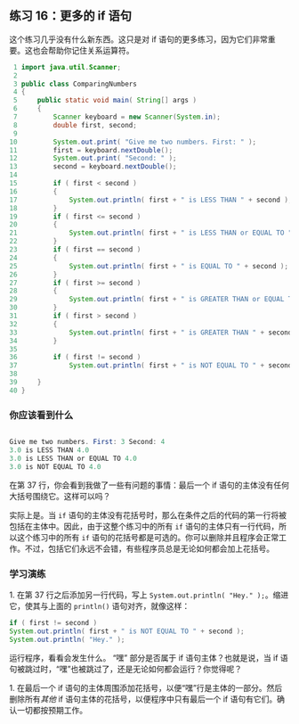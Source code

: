 ## 练习 16：更多的 if 语句



这个练习几乎没有什么新东西。这只是对 if 语句的更多练习，因为它们非常重要。这也会帮助你记住关系运算符。

```java
 1 import java.util.Scanner;
 2 
 3 public class ComparingNumbers
 4 {
 5     public static void main( String[] args )
 6     {
 7         Scanner keyboard = new Scanner(System.in);
 8         double first, second;
 9 
10         System.out.print( "Give me two numbers. First: " );
11         first = keyboard.nextDouble();
12         System.out.print( "Second: " );
13         second = keyboard.nextDouble();
14 
15         if ( first < second )
16         {
17             System.out.println( first + " is LESS THAN " + second );
18         }
19         if ( first <= second )
20         {
21             System.out.println( first + " is LESS THAN or EQUAL TO " + second );
22         }
23         if ( first == second )
24         {
25             System.out.println( first + " is EQUAL TO " + second );
26         }
27         if ( first >= second )
28         {
29             System.out.println( first + " is GREATER THAN or EQUAL TO "+second);
30         }
31         if ( first > second )
32         {
33             System.out.println( first + " is GREATER THAN " + second );
34         }
35 
36         if ( first != second )
37             System.out.println( first + " is NOT EQUAL TO " + second );
38 
39     }
40 }
```

### 你应该看到什么

```java

Give me two numbers. First: 3 Second: 4
3.0 is LESS THAN 4.0
3.0 is LESS THAN or EQUAL TO 4.0
3.0 is NOT EQUAL TO 4.0
```

在第 37 行，你会看到我做了一些有问题的事情：最后一个 if 语句的主体没有任何大括号围绕它。这样可以吗？

实际上是。当 `if` 语句的主体没有花括号时，那么在条件之后的代码的第一行将被包括在主体中。因此，由于这整个练习中的所有 `if` 语句的主体只有一行代码，所以这个练习中的所有 `if` 语句的花括号都是可选的。你可以删除并且程序会正常工作。不过，包括它们永远不会错，有些程序员总是无论如何都会加上花括号。

### 学习演练

1\. 在第 37 行之后添加另一行代码，写上 `System.out.println( "Hey." );`。缩进它，使其与上面的 `println()` 语句对齐，就像这样：

```java
if ( first != second )
System.out.println( first + " is NOT EQUAL TO " + second ); 
System.out.println( "Hey." );
```

运行程序，看看会发生什么。 “嘿” 部分是否属于 if 语句主体？也就是说，当 if 语句被跳过时，“嘿”也被跳过了，还是无论如何都会运行？你觉得呢？

1\. 在最后一个 if 语句的主体周围添加花括号，以便“嘿”行是主体的一部分。然后删除所有*其他* if 语句主体的花括号，以便程序中只有最后一个 if 语句有它们。确认一切都按预期工作。

